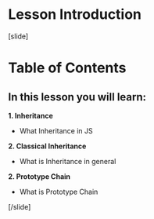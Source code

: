 # Lesson Introduction

[slide]
# Table of Contents


## In this lesson you will learn:

**1. Inheritance**

-  What Inheritance in JS

**2. Classical Inheritance**

-  What is Inheritance in general

**2. Prototype Chain**

-  What is Prototype Chain

[/slide]
